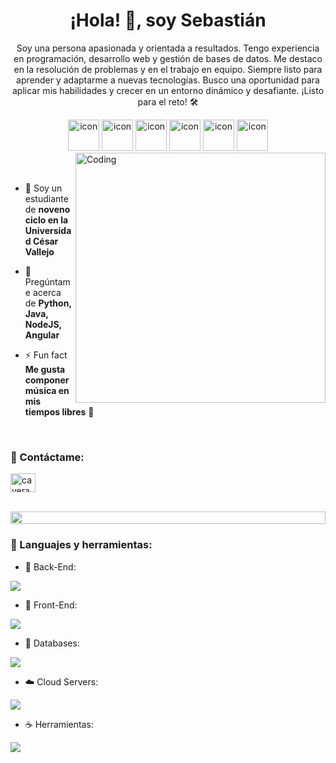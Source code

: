 
<h1 align="center"> ¡Hola! 👋, soy Sebastián </h1>
<p align="center"> Soy una persona apasionada y orientada a resultados. Tengo experiencia en programación, desarrollo web y gestión de bases de datos. Me destaco en la resolución de problemas y en el trabajo en equipo. Siempre listo para aprender y adaptarme a nuevas tecnologías. Busco una oportunidad para aplicar mis habilidades y crecer en un entorno dinámico y desafiante. ¡Listo para el reto! 🛠️</p>
<p align="center"> 

<div align="center">
  <img src="https://techstack-generator.vercel.app/java-icon.svg" alt="icon" width="50" height="50" />
  <img src="https://techstack-generator.vercel.app/python-icon.svg" alt="icon" width="50" height="50" />
  <img src="https://techstack-generator.vercel.app/ts-icon.svg" alt="icon" width="50" height="50" />
  <img src="https://techstack-generator.vercel.app/js-icon.svg" alt="icon"width="50" height="50" />
  <img src="https://techstack-generator.vercel.app/react-icon.svg" alt="icon" width="50" height="50" />
  <img src="https://techstack-generator.vercel.app/mysql-icon.svg" alt="icon" width="50" height="50" />
</div>

<img align="right" alt="Coding" width="400" src="https://user-images.githubusercontent.com/74038190/229223263-cf2e4b07-2615-4f87-9c38-e37600f8381a.gif">
<br><br>

- 🌱 Soy un estudiante de **noveno ciclo en la Universidad César Vallejo**

- 💬 Pregúntame acerca de **Python, Java, NodeJS, Angular**

- ⚡ Fun fact **Me gusta componer música en mis tiempos libres** 🎵 

<br>
<h3 align="left">📧 Contáctame:</h3>
<p align="left">
<a href="www.linkedin.com/in/caverac1102" target="blank"><img align="center" src="https://raw.githubusercontent.com/rahuldkjain/github-profile-readme-generator/master/src/images/icons/Social/linked-in-alt.svg" alt="caverac" height="30" width="40" /></a>
</p>
<br>

<img src="https://i.imgur.com/dBaSKWF.gif" height="20" width="100%">

<h3 align="left">🔧 Languajes y herramientas:</h3>

- 📕 Back-End:
<p align="left">
  <a href="https://skillicons.dev">
    <img src="https://skillicons.dev/icons?i=php,nodejs,py,flask,tensorflow" />
  </a>
</p>

- 📗 Front-End:
<p align="left">
  <a href="https://skillicons.dev">
    <img src="https://skillicons.dev/icons?i=ts,js,react,angular,html,sass,css" />
  </a>
</p>

- 📰 Databases:
<p align="left">
  <a href="https://skillicons.dev">
    <img src="https://skillicons.dev/icons?i=mysql,postgresql" />
  </a>
</p>

- ☁️ Cloud Servers:
<p align="left">
  <a href="https://skillicons.dev">
    <img src="https://skillicons.dev/icons?i=firebase" />
  </a>
</p>

- ☕ Herramientas:
<p align="left">
  <a href="https://skillicons.dev">
    <img src="https://skillicons.dev/icons?i=git,github,figma,xd,idea,vscode,postman,windows,linux" />
  </a>
</p>
